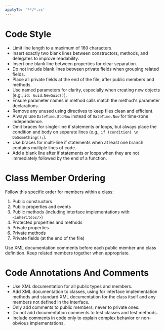 ```yaml
---
applyTo: '**/*.cs'
---
```


# Code Style

- Limit line length to a maximum of 160 characters.
- Insert exactly two blank lines between constructors, methods, and delegates to improve readability.
- Insert one blank line between properties for clear separation.
- Do not include blank lines between private fields when grouping related fields.
- Place all private fields at the end of the file, after public members and methods.
- Use named parameters for clarity, especially when creating new objects (e.g., `id: Guid.NewGuid()`).
- Ensure parameter names in method calls match the method's parameter declarations.
- Remove any unused using directives to keep files clean and efficient.
- Always use `DateTime.UtcNow` instead of `DateTime.Now` for time-zone independence.
- Omit braces for single-line if statements or loops, but always place the condition and body on separate lines (e.g., `if (condition) \n    DoSomething();`).
- Use braces for multi-line if statements when at least one branch contains multiple lines of code.
- Add a blank line after if statements or loops when they are not immediately followed by the end of a function.


# Class Member Ordering

Follow this specific order for members within a class:
1. Public constructors
2. Public properties and events
3. Public methods (including interface implementations with `<inheritdoc/>`)
4. Protected properties and methods
5. Private properties
6. Private methods 
7. Private fields (at the end of the file)

Use XML documentation comments before each public member and class definition. Keep related members together when appropriate.


# Code Annotations And Comments

- Use XML documentation for all public types and members.
- Add XML documentation to classes, using <inheritdoc/> for interface implementation methods and standard XML documentation for the class itself and any members not defined in the interface.
- Only add comments to public members, never to private ones.
- Do not add documentation comments to test classes and test methods.
- Include comments in code only to explain complex behavior or non-obvious implementations.